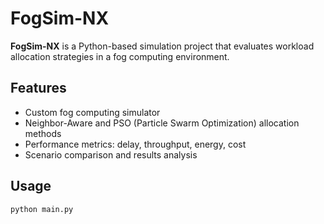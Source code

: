 # FogSim-NX

**FogSim-NX** is a Python-based simulation project that evaluates workload allocation strategies in a fog computing environment.

## Features

- Custom fog computing simulator
- Neighbor-Aware and PSO (Particle Swarm Optimization) allocation methods
- Performance metrics: delay, throughput, energy, cost
- Scenario comparison and results analysis

## Usage

```bash
python main.py
